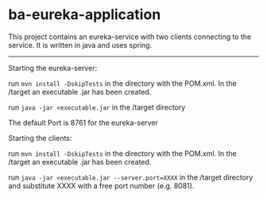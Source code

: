 # ba-eureka-application
This project contains an eureka-service with two clients connecting to the service. It is written in java and uses spring.

---

Starting the eureka-server:

run `mvn install -DskipTests` in the directory with the POM.xml.
In the /target an executable .jar has been created.

run `java -jar <executable.jar` in the /target directory

The default Port is 8761 for the eureka-server

Starting the clients:

run `mvn install -DskipTests` in the directory with the POM.xml.
In the /target an executable .jar has been created.

run `java -jar <executable.jar --server.port=XXXX` in the /target directory and substitute XXXX with a free port number (e.g. 8081).
